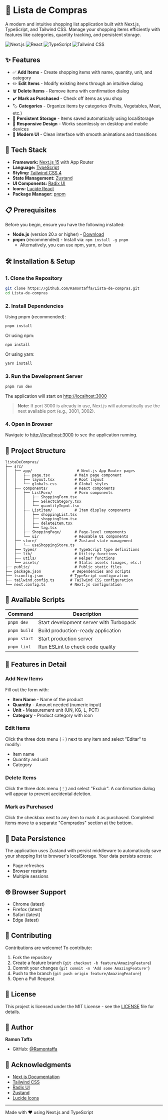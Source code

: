 # 🛒 Lista de Compras

A modern and intuitive shopping list application built with Next.js, TypeScript, and Tailwind CSS. Manage your shopping items efficiently with features like categories, quantity tracking, and persistent storage.

![Next.js](https://img.shields.io/badge/Next.js-15.5.6-black)
![React](https://img.shields.io/badge/React-19.1.0-blue)
![TypeScript](https://img.shields.io/badge/TypeScript-5.x-blue)
![Tailwind CSS](https://img.shields.io/badge/Tailwind-4.x-38bdf8)

## ✨ Features

- ✅ **Add Items** - Create shopping items with name, quantity, unit, and category
- ✏️ **Edit Items** - Modify existing items through an intuitive dialog
- 🗑️ **Delete Items** - Remove items with confirmation dialog
- ✔️ **Mark as Purchased** - Check off items as you shop
- 🏷️ **Categories** - Organize items by categories (Fruits, Vegetables, Meat, etc.)
- 💾 **Persistent Storage** - Items saved automatically using localStorage
- 📱 **Responsive Design** - Works seamlessly on desktop and mobile devices
- 🎨 **Modern UI** - Clean interface with smooth animations and transitions

## 🚀 Tech Stack

- **Framework:** [Next.js 15](https://nextjs.org/) with App Router
- **Language:** [TypeScript](https://www.typescriptlang.org/)
- **Styling:** [Tailwind CSS 4](https://tailwindcss.com/)
- **State Management:** [Zustand](https://zustand-demo.pmnd.rs/)
- **UI Components:** [Radix UI](https://www.radix-ui.com/)
- **Icons:** [Lucide React](https://lucide.dev/)
- **Package Manager:** [pnpm](https://pnpm.io/)

## 📋 Prerequisites

Before you begin, ensure you have the following installed:

- **Node.js** (version 20.x or higher) - [Download](https://nodejs.org/)
- **pnpm** (recommended) - Install via: `npm install -g pnpm`
  - Alternatively, you can use npm, yarn, or bun

## 🛠️ Installation & Setup

### 1. Clone the Repository

```bash
git clone https://github.com/Ramontaffa/Lista-de-compras.git
cd Lista-de-compras
```

### 2. Install Dependencies

Using pnpm (recommended):
```bash
pnpm install
```

Or using npm:
```bash
npm install
```

Or using yarn:
```bash
yarn install
```

### 3. Run the Development Server

```bash
pnpm run dev
```

The application will start on [http://localhost:3000](http://localhost:3000)

> **Note:** If port 3000 is already in use, Next.js will automatically use the next available port (e.g., 3001, 3002).

### 4. Open in Browser

Navigate to [http://localhost:3000](http://localhost:3000) to see the application running.

## 📁 Project Structure

```
listaDeCompras/
├── src/
│   ├── app/                    # Next.js App Router pages
│   │   ├── page.tsx           # Main page component
│   │   ├── layout.tsx         # Root layout
│   │   └── globals.css        # Global styles
│   ├── components/            # React components
│   │   ├── ListForm/          # Form components
│   │   │   ├── ShoppingForm.tsx
│   │   │   ├── SelectCategory.tsx
│   │   │   └── quantityInput.tsx
│   │   ├── ListItem/          # Item display components
│   │   │   ├── shoppingList.tsx
│   │   │   ├── shoppingItem.tsx
│   │   │   ├── deleteItem.tsx
│   │   │   └── tag.tsx
│   │   ├── ShoppingPage/      # Page-level components
│   │   └── ui/                # Reusable UI components
│   ├── store/                 # Zustand state management
│   │   └── useShoppingStore.ts
│   ├── types/                 # TypeScript type definitions
│   ├── lib/                   # Utility functions
│   ├── utils/                 # Helper functions
│   └── assets/                # Static assets (images, etc.)
├── public/                    # Public static files
├── package.json              # Dependencies and scripts
├── tsconfig.json            # TypeScript configuration
├── tailwind.config.ts       # Tailwind CSS configuration
└── next.config.ts           # Next.js configuration
```

## 🎯 Available Scripts

| Command | Description |
|---------|-------------|
| `pnpm dev` | Start development server with Turbopack |
| `pnpm build` | Build production-ready application |
| `pnpm start` | Start production server |
| `pnpm lint` | Run ESLint to check code quality |

## 🎨 Features in Detail

### Add New Items
Fill out the form with:
- **Item Name** - Name of the product
- **Quantity** - Amount needed (numeric input)
- **Unit** - Measurement unit (UN, KG, L, PCT)
- **Category** - Product category with icon

### Edit Items
Click the three dots menu (⋮) next to any item and select "Editar" to modify:
- Item name
- Quantity and unit
- Category

### Delete Items
Click the three dots menu (⋮) and select "Excluir". A confirmation dialog will appear to prevent accidental deletion.

### Mark as Purchased
Click the checkbox next to any item to mark it as purchased. Completed items move to a separate "Comprados" section at the bottom.

## 💾 Data Persistence

The application uses Zustand with persist middleware to automatically save your shopping list to browser's localStorage. Your data persists across:
- Page refreshes
- Browser restarts
- Multiple sessions

## 🌐 Browser Support

- Chrome (latest)
- Firefox (latest)
- Safari (latest)
- Edge (latest)

## 🤝 Contributing

Contributions are welcome! To contribute:

1. Fork the repository
2. Create a feature branch (`git checkout -b feature/AmazingFeature`)
3. Commit your changes (`git commit -m 'Add some AmazingFeature'`)
4. Push to the branch (`git push origin feature/AmazingFeature`)
5. Open a Pull Request

## 📝 License

This project is licensed under the MIT License - see the [LICENSE](LICENSE) file for details.

## 👤 Author

**Ramon Taffa**
- GitHub: [@Ramontaffa](https://github.com/Ramontaffa)

## 🙏 Acknowledgments

- [Next.js Documentation](https://nextjs.org/docs)
- [Tailwind CSS](https://tailwindcss.com/)
- [Radix UI](https://www.radix-ui.com/)
- [Zustand](https://github.com/pmndrs/zustand)
- [Lucide Icons](https://lucide.dev/)

---

Made with ❤️ using Next.js and TypeScript
